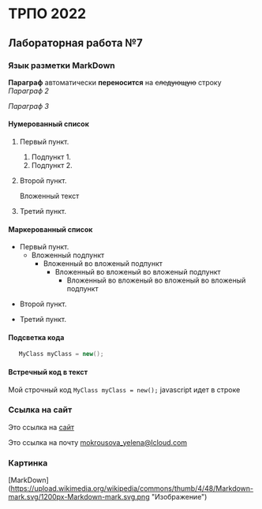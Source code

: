 ТРПО 2022
=========

Лабораторная работа №7
-------------------------

### Язык разметки MarkDown

**Параграф** 
автоматически __переносится__ на ~~следующую~~ строку
*Параграф 2*

_Параграф 3_

#### Нумерованный список

1. Первый пункт.
     1. Подпункт 1.
     1. Подпункт 2.
1. Второй пункт.

   Вложенный текст
1. Третий пункт.

#### Маркерованный список
* Первый пункт.
   * Вложенный подпункт
      - Вложенный во вложеный подпункт
         - Вложенный во вложеный во вложеный подпункт
            - Вложенный во вложеный во вложеный во вложеный подпункт
- Второй пункт.
+ Третий пункт.

#### Подсветка кода

```c#
   MyClass myClass = new();
```

#### Встречный код в текст

Мой строчный код `MyClass myClass = new();` javascript идет в строке

### Ссылка на сайт

Это ссылка на [сайт](https://rsu.edu.ru "Сайт университета")

Это ссылка на  почту <mokrousova_yelena@Icloud.com>

### Картинка

[MarkDown] (https://upload.wikimedia.org/wikipedia/commons/thumb/4/48/Markdown-mark.svg/1200px-Markdown-mark.svg.png "Изображение")
